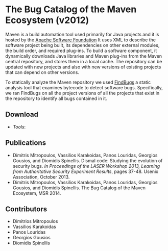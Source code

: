 The Bug Catalog of the Maven Ecosystem (v2012)
==============================================

Maven is a build automation tool used primarily for Java projects and it is
hosted by the [Apache Software Foundation](http://maven.apache.org)
It uses XML to describe the software project being built, its dependencies
on other external modules, the build order, and required plug-ins.
To build a software component, it dynamically downloads Java libraries
and Maven plug-ins from the Maven central repository,
and stores them in a local cache. The repository can be updated with
new projects and also with new versions of existing projects
that can depend on other versions.

To statically analyze the Maven repository
we used [FindBugs](http://findbugs.sourceforge.net/)
a static analysis tool that examines bytecode to detect software bugs.
Specifically, we ran FindBugs on all the project versions of all
the projects that exist in the repository
to identify all bugs contained in it.

Download
--------

* *Tools*: 

Publications
------------

* Dimitris Mitropoulos, Vassilios Karakoidas, Panos Louridas, Georgios Gousios, and Diomidis Spinellis. Dismal code: Studying the evolution of security bugs. *In Proceedings of the LASER Workshop 2013, Learning from Authoritative Security Experiment Results*, pages 37-48. Usenix Association, October 2013.
* Dimitris Mitropoulos, Vassilios Karakoidas, Panos Louridas, Georgios Gousios, and Diomidis Spinellis. The Bug Catalog of the Maven Ecosystem, MSR 2014.


Contributors
------------

* Dimitrios Mitropoulos
* Vassilios Karakoidas
* Panos Louridas
* Georgios Gousios
* Diomidis Spinellis